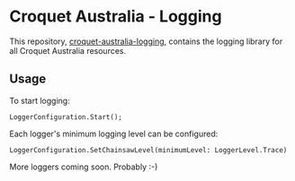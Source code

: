 # Croquet Australia - Logging

This repository, [croquet-australia-logging](https://github.com/croquet-australia/croquet-australia-logging), contains the logging library for all Croquet Australia resources. 

## Usage

To start logging:

```
LoggerConfiguration.Start();
```

Each logger's minimum logging level can be configured:

```
LoggerConfiguration.SetChainsawLevel(minimumLevel: LoggerLevel.Trace)
```

More loggers coming soon. Probably :-)